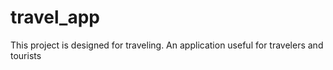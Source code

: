# travel_app
This project is designed for traveling. An application useful for travelers and tourists
